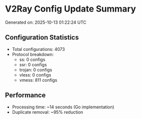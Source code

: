 # V2Ray Config Update Summary
Generated on: 2025-10-13 01:22:24 UTC

## Configuration Statistics
- Total configurations: 4073
- Protocol breakdown:
  - ss: 0 configs
  - ssr: 0 configs
  - trojan: 0 configs
  - vless: 0 configs
  - vmess: 811 configs

## Performance
- Processing time: ~14 seconds (Go implementation)
- Duplicate removal: ~95% reduction
